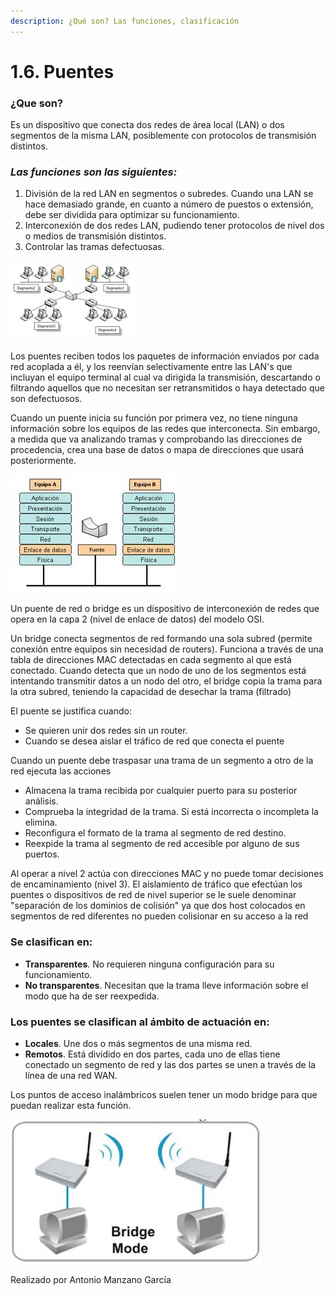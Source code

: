 ```yaml
---
description: ¿Qué son? Las funciones, clasificación
---
```


# 1.6. Puentes

### ¿Que son?

Es un dispositivo que conecta dos redes de área local (LAN) o dos segmentos de la misma LAN, posiblemente con protocolos de transmisión distintos.

### _Las funciones son las siguientes:_

1. División de la red LAN en segmentos o subredes. Cuando una LAN se hace demasiado grande, en cuanto a número de puestos o extensión, debe ser dividida para optimizar su funcionamiento.
2. Interconexión de dos redes LAN, pudiendo tener protocolos de nivel dos o medios de transmisión distintos.
3. Controlar las tramas defectuosas.

![](../.gitbook/assets/imagen.png)

Los puentes reciben todos los paquetes de información enviados por cada red acoplada a él, y los reenvían selectivamente entre las LAN's que incluyan el equipo terminal al cual va dirigida la transmisión, descartando o filtrando aquellos que no necesitan ser retransmitidos o haya detectado que son defectuosos.

Cuando un puente inicia su función por primera vez, no tiene ninguna información sobre los equipos de las redes que interconecta. Sin embargo, a medida que va analizando tramas y comprobando las direcciones de procedencia, crea una base de datos o mapa de direcciones que usará posteriormente.

![](../.gitbook/assets/image.png)

Un puente de red o bridge es un dispositivo de interconexión de redes que opera en la capa 2 (nivel de enlace de datos) del modelo OSI.&#x20;

&#x20;Un bridge conecta segmentos de red formando una sola subred (permite conexión entre equipos sin necesidad de routers). Funciona a través de una tabla de direcciones MAC detectadas en cada segmento al que está conectado. Cuando detecta que un nodo de uno de los segmentos está intentando transmitir datos a un nodo del otro, el bridge copia la trama para la otra subred, teniendo la capacidad de desechar la trama (filtrado)&#x20;

El puente se justifica cuando:

* Se quieren unir dos redes sin un router.
* Cuando se desea aislar el tráfico de red que conecta el puente

Cuando un puente debe traspasar una trama de un segmento a otro de la red ejecuta las acciones

* Almacena la trama recibida por cualquier puerto para su posterior análisis.
* Comprueba la integridad de la trama.  Si está incorrecta o incompleta la elimina.
* Reconfigura el formato de la trama al segmento de red destino.
* Reexpide la trama al segmento de red accesible por alguno de sus puertos.

Al operar a nivel 2 actúa con direcciones MAC y no puede tomar decisiones de encaminamiento (nivel 3). El aislamiento de tráfico que efectúan los puentes o dispositivos de red de nivel superior se le suele denominar "separación de los dominios de colisión" ya que dos host colocados en segmentos de red diferentes no pueden colisionar en su acceso a la red

### Se clasifican en:

* **Transparentes**. No requieren ninguna configuración para su funcionamiento.
* **No transparentes**.  Necesitan que la trama lleve información sobre el modo que ha de ser reexpedida.

### Los puentes se clasifican al ámbito de actuación en:

* **Locales**. Une dos o más segmentos de una misma red.
* **Remotos**. Está dividido en dos partes, cada uno de ellas tiene conectado un segmento de red y las dos partes se unen a través de la línea de una red WAN.

Los puntos de acceso inalámbricos suelen tener un modo bridge para que puedan realizar esta función.

![](<../.gitbook/assets/image (1).png>)





Realizado por Antonio Manzano García
